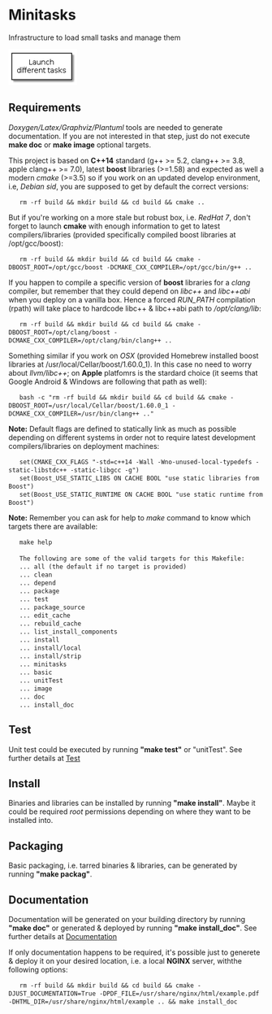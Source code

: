 # Minitasks

Infrastructure to load small tasks and manage them 

![Summary](image/summary.png)
<!-- java -jar /opt/plantuml/plantuml.jar README.md -o images -->
<!--
@startuml summary.png
top to bottom direction
skinparam packageStyle rect
rectangle "Launch\ndifferent tasks" {
}
@enduml
-->

## Requirements

*Doxygen/Latex/Graphviz/Plantuml* tools are needed to generate documentation. If you are not interested in that step, just do not execute **make doc** or **make image** optional targets.

This project is based on **C++14** standard (g++ >= 5.2, clang++ >= 3.8, apple clang++ >= 7.0), latest **boost** libraries (>=1.58) and expected as well a modern *cmake* (>=3.5) so if you work on an updated develop environment, i.e, *Debian sid*, you are supposed to get by default the correct versions:

       rm -rf build && mkdir build && cd build && cmake ..
       
But if you're working on a more stale but robust box, i.e. *RedHat 7*, don't forget to launch **cmake** with enough information to get to latest compilers/libraries (provided specifically compiled boost libraries at /opt/gcc/boost):

       rm -rf build && mkdir build && cd build && cmake -DBOOST_ROOT=/opt/gcc/boost -DCMAKE_CXX_COMPILER=/opt/gcc/bin/g++ ..

If you happen to compile a specific version of **boost** libraries for a *clang* compiler, but remember that they could depend on *libc++* and *libc++abi* when you deploy on a vanilla box. Hence a forced *RUN_PATH* compilation (rpath) will take place to hardcode libc++ & libc++abi path to */opt/clang/lib*:

       rm -rf build && mkdir build && cd build && cmake -DBOOST_ROOT=/opt/clang/boost -DCMAKE_CXX_COMPILER=/opt/clang/bin/clang++ ..

Something similar if you work on *OSX* (provided Homebrew installed boost libraries at /usr/local/Cellar/boost/1.60.0_1). In this case no need to worry about *llvm/libc++*; on **Apple** platfomrs is the stardard choice (it seems that Google Android & Windows are following that path as well):

       bash -c "rm -rf build && mkdir build && cd build && cmake -DBOOST_ROOT=/usr/local/Cellar/boost/1.60.0_1 -DCMAKE_CXX_COMPILER=/usr/bin/clang++ .."

**Note:** Default flags are defined to statically link as much as possible depending on different systems in order not to require latest development compilers/libraries on deployment machines:

       set(CMAKE_CXX_FLAGS "-std=c++14 -Wall -Wno-unused-local-typedefs -static-libstdc++ -static-libgcc -g")
       set(Boost_USE_STATIC_LIBS ON CACHE BOOL "use static libraries from Boost")
       set(Boost_USE_STATIC_RUNTIME ON CACHE BOOL "use static runtime from Boost")       

**Note:** Remember you can ask for help to *make* command to know which targets there are available:

       make help

       The following are some of the valid targets for this Makefile:
       ... all (the default if no target is provided)
       ... clean
       ... depend
       ... package
       ... test
       ... package_source
       ... edit_cache
       ... rebuild_cache
       ... list_install_components
       ... install
       ... install/local
       ... install/strip
       ... minitasks
       ... basic
       ... unitTest
       ... image
       ... doc
       ... install_doc

## Test

Unit test could be executed by running **"make test"** or "unitTest". See further details at [Test](test/README.md)

## Install

Binaries and libraries can be installed by running **"make install"**. Maybe it could be required *root* permissions depending on where they want to be installed into.

## Packaging

Basic packaging, i.e. tarred binaries & libraries, can be generated by running **"make packag"**.

## Documentation

Documentation will be generated on your building directory by running **"make doc"** or generated & deployed by running **"make install_doc"**. See further details at [Documentation](doc/README.md)

If only documentation happens to be required, it's possible just to generete & deploy it on your desired location, i.e. a local **NGINX** server, withthe following options:

       rm -rf build && mkdir build && cd build && cmake -DJUST_DOCUMENTATION=True -DPDF_FILE=/usr/share/nginx/html/example.pdf -DHTML_DIR=/usr/share/nginx/html/example .. && make install_doc


